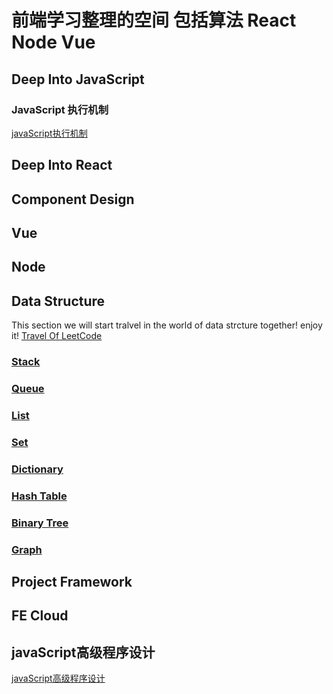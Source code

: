 # 前端学习整理的空间 包括算法 React Node  Vue

## Deep Into JavaScript
### JavaScript 执行机制
[javaScript执行机制](./shareList/JavaScript执行机制.md)


## Deep Into React

## Component Design

## Vue

## Node

## Data Structure
This section we will start tralvel in the world of data strcture together! enjoy it!
[Travel Of LeetCode](https://github.com/heliosneverend/LeetCode)

### [Stack](./dataStructure/stack.md)

### [Queue](./dataStructure/Queue.md)

### [List](./dataStructure/List.md)

### [Set](./dataStructure/Set.md)

### [Dictionary](./dataStructure/Dictionary.md)

### [Hash Table](./dataStructure/HashTable.md)

### [Binary Tree](./dataStructure/BinaryTree.md)

### [Graph](./dataStructure/Graph.md)

## Project Framework


## FE Cloud


## javaScript高级程序设计
[javaScript高级程序设计](./notes/note.md)
